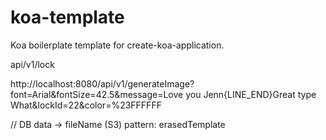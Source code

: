 # koa-template

Koa boilerplate template for create-koa-application.

api/v1/lock

http://localhost:8080/api/v1/generateImage?font=Arial&fontSize=42.5&message=Love you Jenn{LINE_END}Great type What&lockId=22&color=%23FFFFFF


// DB data -> fileName (S3) pattern: erasedTemplate
